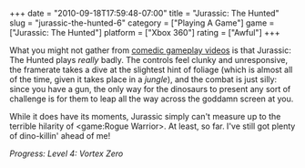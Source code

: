 +++
date = "2010-09-18T17:59:48-07:00"
title = "Jurassic: The Hunted"
slug = "jurassic-the-hunted-6"
category = ["Playing A Game"]
game = ["Jurassic: The Hunted"]
platform = ["Xbox 360"]
rating = ["Awful"]
+++

What you might not gather from <a href="http://www.destructoid.com/ten-minute-taste-jurassic-the-hunted-154558.phtml">comedic gameplay videos</a> is that Jurassic: The Hunted plays <i>really</i> badly.  The controls feel clunky and unresponsive, the framerate takes a dive at the slightest hint of foliage (which is almost all of the time, given it takes place in a <i>jungle</i>), and the combat is just silly: since you have a gun, the only way for the dinosaurs to present any sort of challenge is for them to leap all the way across the goddamn screen at you.

While it does have its moments, Jurassic simply can't measure up to the terrible hilarity of <game:Rogue Warrior>.  At least, so far.  I've still got plenty of dino-killin' ahead of me!

<i>Progress: Level 4: Vortex Zero</i>